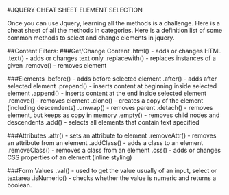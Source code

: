 #JQUERY CHEAT SHEET ELEMENT SELECTION

Once you can use Jquery, learning all the methods is a challenge. Here is a cheat sheet of all the methods in categories.  Here is a definition list of some common methods to select and change elements in jquery.

##Content Filters:
###Get/Change Content
.html() - adds or changes HTML
.text() - adds or changes text only
.replacewith() - replaces instances of a given 
.remove() - removes element

###Elements
.before() - adds before selected element
.after() - adds after selected element
.prepend() - inserts content at beginning inside selected element
.append() - inserts content at the end inside selected element
.remove() - removes element
.clone() - creates a copy of the element (including descendents)
.unwrap() - removes parent
.detach() - removes element, but keeps as copy in memory
.empty() - removes child nodes and descendents
.add() - selects all elements that contain text specified

###Attributes
.attr() - sets an attribute to element
.removeAttr() - removes an attribute from an element
.addClass() - adds a class to an element
.removeClass() - removes a class from an element
.css() - adds or changes CSS properties of an element (inline styling)

###Form Values
.val() - used to get the value usually of an input, select or textarea
.isNumeric() - checks whether the value is numeric and returns a boolean.


